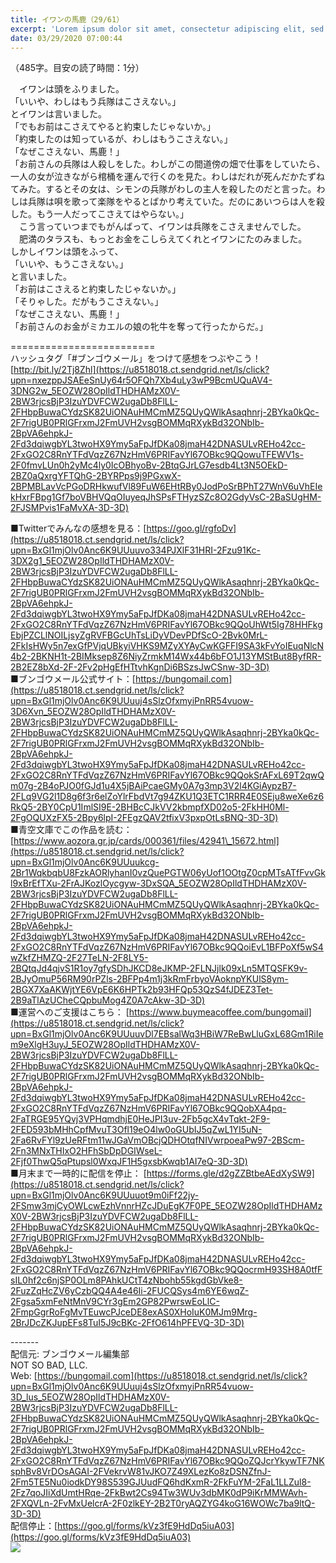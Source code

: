 ```yaml
---
title: イワンの馬鹿（29/61）
excerpt: 'Lorem ipsum dolor sit amet, consectetur adipiscing elit, sed do eiusmod tempor incididunt ut labore et dolore magna aliqua. Praesent elementum facilisis leo vel fringilla est ullamcorper eget. At imperdiet dui accumsan sit amet nulla facilisi morbi tempus.'
date: 03/29/2020 07:00:44
---
```


（485字。目安の読了時間：1分）  
  
　イワンは頭をふりました。  
「いいや、わしはもう兵隊はこさえない。」  
とイワンは言いました。  
「でもお前はこさえてやると約束したじゃないか。」  
「約束したのは知っているが、わしはもうこさえない。」  
「なぜこさえない、馬鹿！」  
「お前さんの兵隊は人殺しをした。わしがこの間道傍の畑で仕事をしていたら、一人の女が泣きながら棺桶を運んで行くのを見た。わしはだれが死んだかたずねてみた。するとその女は、シモンの兵隊がわしの主人を殺したのだと言った。わしは兵隊は唄を歌って楽隊をやるとばかり考えていた。だのにあいつらは人を殺した。もう一人だってこさえてはやらない。」  
　こう言っていつまでもがんばって、イワンは兵隊をこさえませんでした。  
　肥満のタラスも、もっとお金をこしらえてくれとイワンにたのみました。  
しかしイワンは頭をふって、  
「いいや、もうこさえない。」  
と言いました。  
「お前はこさえると約束したじゃないか。」  
「そりゃした。だがもうこさえない。」  
「なぜこさえない、馬鹿！」  
「お前さんのお金がミカエルの娘の牝牛を奪って行ったからだ。」  
  
\=========================  
ハッシュタグ「#ブンゴウメール」をつけて感想をつぶやこう！　  
[http://bit.ly/2Tj8Zhl](https://u8518018.ct.sendgrid.net/ls/click?upn=nxezppJSAEeSnUy64r5OFQh7Xb4uLy3wP9BcmUQuAV4-3DNG2w_5EOZW28OpIldTHDHAMzX0V-2BW3rjcsBjP3IzuYDVFCW2ugaDb8FlLL-2FHbpBuwaCYdzSK82UiONAuHMCmMZ5QUyQWlkAsaqhnrj-2BYka0kQc-2F7rigUB0PRlGFrxmJ2FmUVH2vsgBOMMqRXykBd32ONbIb-2BpVA6ehpkJ-2Fd3dqiwgbYL3twoHX9Ymy5aFpJfDKa08jmaH42DNASULvREHo42cc-2FxGO2C8RnYTFdVqzZ67NzHmV6PRIFavYl67OBkc9QQowuTFEWV1s-2F0fmvLUn0h2yMc4ly0IcOBhyoBv-2BtqGJrLG7esdb4Lt3N5OEkD-2BZ0aQxrgYFTQhG-2BYRPps9j9PGxwX-2BPMBLavVcPGoDRHkwufVl89FuW6EHtRBy0JodPoSrBPhT27WnV6uVhEIekHxrFBpg1Gf7boVBHVQqOIuyeqJhSPsFTHyzSZc8O2GdyVsC-2BaSUgHM-2FJSMPvis1FaMvXA-3D-3D)  
  
■Twitterでみんなの感想を見る：[https://goo.gl/rgfoDv](https://u8518018.ct.sendgrid.net/ls/click?upn=BxGl1mjOlv0Anc6K9UUuuvo334PJXlF31HRI-2Fzu91Kc-3DX2g1_5EOZW28OpIldTHDHAMzX0V-2BW3rjcsBjP3IzuYDVFCW2ugaDb8FlLL-2FHbpBuwaCYdzSK82UiONAuHMCmMZ5QUyQWlkAsaqhnrj-2BYka0kQc-2F7rigUB0PRlGFrxmJ2FmUVH2vsgBOMMqRXykBd32ONbIb-2BpVA6ehpkJ-2Fd3dqiwgbYL3twoHX9Ymy5aFpJfDKa08jmaH42DNASULvREHo42cc-2FxGO2C8RnYTFdVqzZ67NzHmV6PRIFavYl67OBkc9QQoUhWt5Ig78HHFkgEbjPZCLlNOILjsyZgRVFBGcUhTsLiDyVDevPDfScO-2Bvk0MrL-2FkIsHWy5n7exGfPVjqUBkyiVHKS9MZyXYAyCwKGFFI9SA3kFvYoIEuqNlcN4b2-2BKNH1t-2BIMksep8Z6NiyZrmkM14Wx44b6bFO1J13YMStBut8ByfRR-2B2EZ8bXd-2F-2Fv2pHgEfHTtvhKgnDi6BSzsJwCSnw-3D-3D)  
■ブンゴウメール公式サイト：[https://bungomail.com](https://u8518018.ct.sendgrid.net/ls/click?upn=BxGl1mjOlv0Anc6K9UUuuj4sSlzOfxmyiPnRR54vuow-3D6Xvn_5EOZW28OpIldTHDHAMzX0V-2BW3rjcsBjP3IzuYDVFCW2ugaDb8FlLL-2FHbpBuwaCYdzSK82UiONAuHMCmMZ5QUyQWlkAsaqhnrj-2BYka0kQc-2F7rigUB0PRlGFrxmJ2FmUVH2vsgBOMMqRXykBd32ONbIb-2BpVA6ehpkJ-2Fd3dqiwgbYL3twoHX9Ymy5aFpJfDKa08jmaH42DNASULvREHo42cc-2FxGO2C8RnYTFdVqzZ67NzHmV6PRIFavYl67OBkc9QQokSrAFxL69T2qwQm07g-2B4oPJO0fGJd1u4X5jBAiPcaeGMy0A7g3mp3V2l4KGiAypzB7-2FLq9VG2l1D8g6f3r6elZoYlrFbdVt7g94ZKU1Q3ETC1RRR4E0SEju8weXe6z6RkQ5-2BY0CpU1ImlSI9E-2BHBcCJkVV2kbmpfXD02o5-2FkHH0Ml-2FgOQUXzFX5-2Bpy6lpI-2FEgzQAV2tfixV3pxpOtLsBNQ-3D-3D)  
■青空文庫でこの作品を読む：[https://www.aozora.gr.jp/cards/000361/files/42941\_15672.html](https://u8518018.ct.sendgrid.net/ls/click?upn=BxGl1mjOlv0Anc6K9UUuukcg-2Br1WqkbqbU8FzkAORlyhanI0vzQuePGTW06yUof1OOtgZ0cpMTsATfFvvGkl9xBrEfTXu-2FrAJKozlOycgyw-3DxSQA_5EOZW28OpIldTHDHAMzX0V-2BW3rjcsBjP3IzuYDVFCW2ugaDb8FlLL-2FHbpBuwaCYdzSK82UiONAuHMCmMZ5QUyQWlkAsaqhnrj-2BYka0kQc-2F7rigUB0PRlGFrxmJ2FmUVH2vsgBOMMqRXykBd32ONbIb-2BpVA6ehpkJ-2Fd3dqiwgbYL3twoHX9Ymy5aFpJfDKa08jmaH42DNASULvREHo42cc-2FxGO2C8RnYTFdVqzZ67NzHmV6PRIFavYl67OBkc9QQoiEvL1BFPoXf5wS4wZkfZHMZQ-2F27TeLN-2F8LY5-2BQtqJd4qjvS1R1oy7gfySDhJKCD8eJKMP-2FLNJjlk09xLn5MTQSFK9v-2BJyOmuP56RM90rPZls-2BFPp4m1j3kRmFrbyoVAoknpYKUlS8ym-2BGX7XaAKWjtYE6VpE6K6HPTk2b93HFQp53QzS4fJDEZ3Tet-2B9aTlAzUCheCQpbuMog4Z0A7cAkw-3D-3D)  
■運営へのご支援はこちら： [https://www.buymeacoffee.com/bungomail](https://u8518018.ct.sendgrid.net/ls/click?upn=BxGl1mjOlv0Anc6K9UUuuvDl7EBsalWq3HBiW7ReBwLluGxL68Gm1RiIem9eXlgH3uyJ_5EOZW28OpIldTHDHAMzX0V-2BW3rjcsBjP3IzuYDVFCW2ugaDb8FlLL-2FHbpBuwaCYdzSK82UiONAuHMCmMZ5QUyQWlkAsaqhnrj-2BYka0kQc-2F7rigUB0PRlGFrxmJ2FmUVH2vsgBOMMqRXykBd32ONbIb-2BpVA6ehpkJ-2Fd3dqiwgbYL3twoHX9Ymy5aFpJfDKa08jmaH42DNASULvREHo42cc-2FxGO2C8RnYTFdVqzZ67NzHmV6PRIFavYl67OBkc9QQobXA4pq-2FaTRGE95YQvj3VPHqmdhjE0HeJPI3uv-2Fb5gcX4vTqkt-2F9-2FED593bMHhCpfMvuT3Ofl19eO4lw0oGUbIJ5qZwL1YI5uN-2Fa6RvFYl9zUeRFtm11wJGaVmOBcjQDHOtqfNIVwrpoeaPw97-2BScm-2Fn3MNxTHIxO2HFhSbDpDGIWseL-2Fjf0ThwQ5qPtupsl0WxqJF1H5gxsbKwqb1AI7eQ-3D-3D)  
■月末まで一時的に配信を停止： [https://forms.gle/d2gZZBtbeAEdXySW9](https://u8518018.ct.sendgrid.net/ls/click?upn=BxGl1mjOlv0Anc6K9UUuuot9m0iFf22jy-2FSmw3mjCyOWLcwEzhVnnrHZcJDuEgK7F0PE_5EOZW28OpIldTHDHAMzX0V-2BW3rjcsBjP3IzuYDVFCW2ugaDb8FlLL-2FHbpBuwaCYdzSK82UiONAuHMCmMZ5QUyQWlkAsaqhnrj-2BYka0kQc-2F7rigUB0PRlGFrxmJ2FmUVH2vsgBOMMqRXykBd32ONbIb-2BpVA6ehpkJ-2Fd3dqiwgbYL3twoHX9Ymy5aFpJfDKa08jmaH42DNASULvREHo42cc-2FxGO2C8RnYTFdVqzZ67NzHmV6PRIFavYl67OBkc9QQocrmH93SH8A0tfFsIL0hf2c6njSP0OLm8PAhkUCtT4zNbohb55kgdGbVke8-2FuzZqHcZV6yCzbQQ4A4e46Ii-2FUCQSys4m6YE6wqZ-2Fgsa5xmFeNtMnV9CYr3gEm2GP82PwrswEoLlC-2FmpGgrRoFgMvTEuwcPJceDE8exAS0XHoIuK0MJm9Mrg-2BrJDcZKJupEFs8TuI5J9cBKc-2FfO614hPFEVQ-3D-3D)  
  
\-------  
配信元: ブンゴウメール編集部  
NOT SO BAD, LLC.  
Web: [https://bungomail.com](https://u8518018.ct.sendgrid.net/ls/click?upn=BxGl1mjOlv0Anc6K9UUuuj4sSlzOfxmyiPnRR54vuow-3D_lus_5EOZW28OpIldTHDHAMzX0V-2BW3rjcsBjP3IzuYDVFCW2ugaDb8FlLL-2FHbpBuwaCYdzSK82UiONAuHMCmMZ5QUyQWlkAsaqhnrj-2BYka0kQc-2F7rigUB0PRlGFrxmJ2FmUVH2vsgBOMMqRXykBd32ONbIb-2BpVA6ehpkJ-2Fd3dqiwgbYL3twoHX9Ymy5aFpJfDKa08jmaH42DNASULvREHo42cc-2FxGO2C8RnYTFdVqzZ67NzHmV6PRIFavYl67OBkc9QQoZQJcrYkywTF7NKsphBv8VrDOsAGAI-2FVekrvW81vJKO7Z49XLezKo8zDSNZfnJ-2Fm5TE5Nu0iodkDY98S539GJUudFQ6hdKxmR-2FkFuYM-2FaL1LLZul8-2Fz7qoJIiXdUmtHRqe-2FkBwt2Cs94Tw3WUv3dbMK0dP9iKrMMWAvh-2FXQVLn-2FvMxUelcrA-2F0zlkEY-2B2T0ryAQZYG4koG16WOWc7ba9ltQ-3D-3D)  
配信停止：[https://goo.gl/forms/kVz3fE9HdDq5iuA03](https://goo.gl/forms/kVz3fE9HdDq5iuA03)  
![](https://u8518018.ct.sendgrid.net/wf/open?upn=ypZaqTjaYrwJSsa-2BLe7H7RcvxSux8rtM6dMtnptkxLQMLiJbmQ03whDMSt9-2BvxM-2BKE6ujadHWCHS-2FYDUUXrKB1ko48yvbyCc0cRihB-2Fp5Bay9wjnwFFFSOMUGZ1XsQFL6p8hp16D1yieF4SRPfSVoGTBhgZ2-2FJpJmL4RsAcabvKiJg4GNnQ5hrM0ZtdRL9sB1qePJA0jQRKwXO2glY-2FR5LJmBeL-2F0qmQ4It3X8-2BVp9LLe4vG3Uj3boP5qjp-2FlipPOJrU4iBBHd8rSA7gCgp50sA2iSCv-2BpczV-2F6eE-2FX1mofHAnlZFqEiiNloDyvdrwOH-2BWL0xstjimcIUHHlemWV1s6swjCkZfJWLlJYFKPmR63YKzrcDMbNStiOl-2BOSD6Va9qQOAj0dSx3Q6F6WILGWACn-2FGkhAcGpkPJyInwvtA2mfYx4B6TMFT5LhGVGVNjeA0tI-2F373jTk9wNecbrllWCQ-3D-3D)